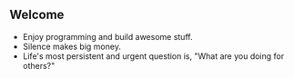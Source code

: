 ## Welcome


* Enjoy programming and build awesome stuff.
* Silence makes big money.
* Life&apos;s most persistent and urgent question is, &quot;What are you doing for others?&quot;

